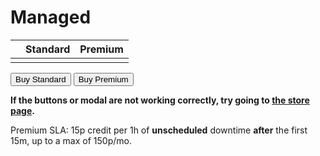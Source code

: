 # Managed

|      | Standard | Premium |
| :--- | :------: | :-----: |
|      |          |         |

<div class="grid">
<button class="md-button md-button--primary" data-sell-store="6303" data-sell-product="27469" data-sell-theme="#5865F2"
	data-sell-darkmode="false">
	Buy Standard
</button>
<button class="md-button md-button--primary" data-sell-store="6303" data-sell-product="27473" data-sell-theme="#5865F2"
	data-sell-darkmode="false">
	Buy Premium
</button>
</div>

**If the buttons or modal are not working correctly, try going to [the store page](https://discordtickets.sell.app/?group=3371).** 

Premium SLA:
15p credit per 1h of **unscheduled** downtime **after** the first 15m, up to a max of 150p/mo.